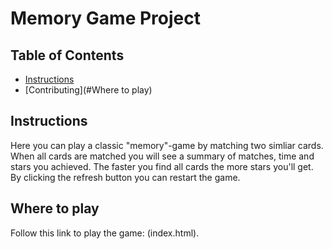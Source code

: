 # Memory Game Project

## Table of Contents

* [Instructions](#instructions)
* [Contributing](#Where to play)

## Instructions

Here you can play a classic "memory"-game by matching two simliar cards. When all cards are matched you will see a summary of matches, time and stars you achieved. The faster you find all cards the more stars you'll get. By clicking the refresh button you can restart the game. 

## Where to play

Follow this link to play the game: (index.html).
